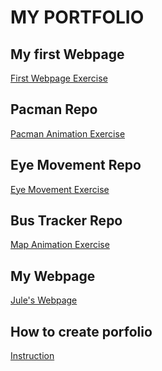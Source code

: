 # MY PORTFOLIO
## My first Webpage
<a href="http://macgamer22.github.io/myFirstWebpage"> First Webpage Exercise </a>


## Pacman Repo
<a href="http://macgamer22.github.io/Pacman"> Pacman Animation Exercise </a>
## Eye Movement Repo
<a href="http://macgamer22.github.io/EyeMovement"> Eye Movement Exercise </a>
## Bus Tracker Repo
<a href="http://macgamer22.github.io/RealTimeBusTracker"> Map Animation Exercise </a>
## My Webpage
<a href="http://macgamer22.github.io/myWebPage"> Jule's Webpage </a>
## How to create porfolio
<a href="http://macgamer22.github.io/portfolioInstruction"> Instruction </a>
